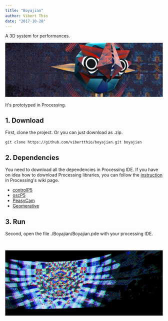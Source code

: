 ```yaml
---
title: "Boyajian"
author: Vibert Thio
date: "2017-10-28"
---
```



A 3D system for performances.

![demo](./banner.png)
<!-- ![demo](https://drive.google.com/file/d/1znKw4nCc7PDoVHq2E3-GLr4Qu7BerGCv/view?usp=sharing) -->

It's prototyped in Processing.

## 1. Download

First, clone the project. Or you can just download as .zip.
```
git clone https://github.com/vibertthio/boyajian.git boyajian
```

## 2. Dependencies
You need to download all the dependencies in Processing IDE.
If you have on idea how to download Processing libraries, you can follow the [instruction](https://github.com/processing/processing/wiki/How-to-Install-a-Contributed-Library) in Processing's wiki page.


- [controlP5](https://github.com/sojamo/controlp5)
- [oscP5](http://www.sojamo.de/libraries/oscP5/)
- [PeasyCam](https://github.com/jdf/peasycam)
- [Geomerative](http://www.ricardmarxer.com/geomerative/)

## 3. Run

Second, open the file ./Boyajian/Boyajian.pde with your processing IDE.

<br>

![demo](./img-01.jpg)
